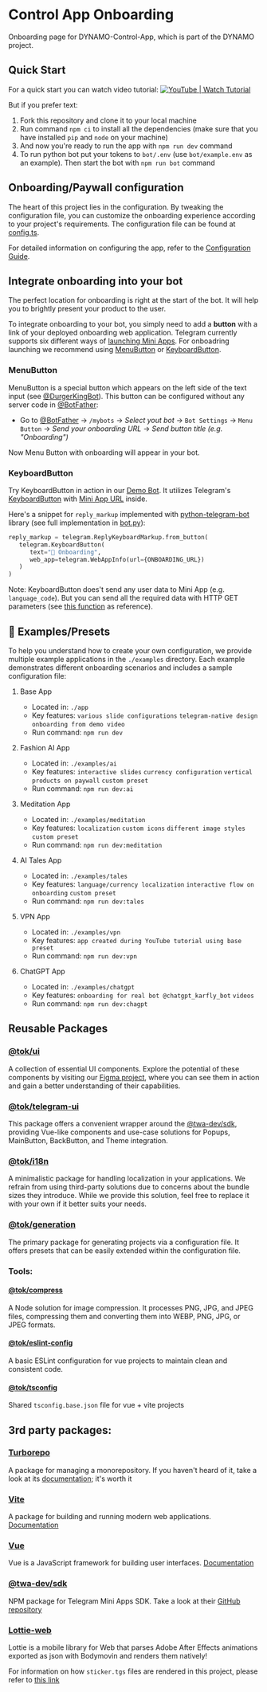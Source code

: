 # Control App Onboarding

Onboarding page for DYNAMO-Control-App, which is part of the DYNAMO project.

## Quick Start

For a quick start you can watch video tutorial: [![YouTube | Watch Tutorial](https://img.shields.io/badge/YouTube-Watch%20Tutorial-red?logo=youtube&style=social)](https://www.youtube.com/watch?v=q9R42T-7ykI)

But if you prefer text:

1. Fork this repository and clone it to your local machine
2. Run command `npm ci` to install all the dependencies (make sure that you have installed `pip` and `node` on your machine)
3. And now you're ready to run the app with `npm run dev` command
4. To run python bot put your tokens to `bot/.env` (use `bot/example.env` as an example). Then start the bot with `npm run bot` command

## Onboarding/Paywall configuration

The heart of this project lies in the configuration. By tweaking the configuration file, you can customize the onboarding experience according to your project's requirements. The configuration file can be found at [config.ts](./app/src/config.ts).

For detailed information on configuring the app, refer to the [Configuration Guide](./configuration-guide.md).

## Integrate onboarding into your bot
The perfect location for onboarding is right at the start of the bot. It will help you to brightly present your product to the user.

To integrate onboarding to your bot, you simply need to add a **button** with a link of your deployed onboarding web application. Telegram currently supports six different ways of [launching Mini Apps](https://core.telegram.org/bots/webapps#implementing-mini-apps). For onboadring launching we recommend using [MenuButton](https://core.telegram.org/api/bots/menu) or [KeyboardButton](https://core.telegram.org/type/KeyboardButton).

### MenuButton
MenuButton is a special button which appears on the left side of the text input (see [@DurgerKingBot](https://t.me/DurgerKingBot)). This button can be configured without any server code in [@BotFather](https://t.me/BotFather):

- Go to [@BotFather](https://t.me/BotFather) → `/mybots` → *Select yout bot* → `Bot Settings` → `Menu Button` → *Send your onboarding URL* → *Send button title (e.g. "Onboarding")*

Now Menu Button with onboarding will appear in your bot.

### KeyboardButton
Try KeyboardButton in action in our [Demo Bot](https://t.me/onboarding_kit_demo_bot). It utilizes Telegram's [KeyboardButton](https://core.telegram.org/type/KeyboardButton) with [Mini App URL](https://core.telegram.org/constructor/keyboardButtonSimpleWebView) inside.


Here's a snippet for `reply_markup` implemented with [python-telegram-bot](http://python-telegram-bot.readthedocs.io/) library (see full implementation in [bot.py](https://github.com/Easterok/telegram-onboarding-kit/blob/main/bot/bot.py#L81)):
```python
reply_markup = telegram.ReplyKeyboardMarkup.from_button(
   telegram.KeyboardButton(
      text="🌈 Onboarding",
      web_app=telegram.WebAppInfo(url={ONBOARDING_URL})
   )
)
```

Note: KeyboardButton does't send any user data to Mini App (e.g. `language_code`). But you can send all the required data with HTTP GET parameters (see [this function](https://github.com/Easterok/telegram-onboarding-kit/blob/main/bot/bot.py#L51) as reference).


## 🌈 Examples/Presets

To help you understand how to create your own configuration, we provide multiple example applications in the `./examples` directory. Each example demonstrates different onboarding scenarios and includes a sample configuration file:

1. Base App

   - Located in: `./app`
   - Key features: `various slide configurations` `telegram-native design` `onboarding from demo video`
   - Run command: `npm run dev`

2. Fashion AI App

   - Located in: `./examples/ai`
   - Key features: `interactive slides` `currency configuration` `vertical products on paywall` `custom preset`
   - Run command: `npm run dev:ai`

3. Meditation App

   - Located in: `./examples/meditation`
   - Key features: `localization` `custom icons` `different image styles` `custom preset`
   - Run command: `npm run dev:meditation`

4. AI Tales App

   - Located in: `./examples/tales`
   - Key features: `language/currency localization` `interactive flow on onboarding` `custom preset`
   - Run command: `npm run dev:tales`

5. VPN App
   - Located in: `./examples/vpn`
   - Key features: `app created during YouTube tutorial using base preset`
   - Run command: `npm run dev:vpn`

6. ChatGPT App
   - Located in: `./examples/chatgpt`
   - Key features: `onboarding for real bot @chatgpt_karfly_bot` `videos`
   - Run command: `npm run dev:chagpt`

## Reusable Packages

### [@tok/ui](packages/ui/README.md)

A collection of essential UI components. Explore the potential of these components by visiting our [Figma project](https://www.figma.com/file/ssQqPZ2vqZhD4QF2xyCTd2/Telegram-Onboarding--ToolKit), where you can see them in action and gain a better understanding of their capabilities.

### [@tok/telegram-ui](packages/telegram-ui/README.md)

This package offers a convenient wrapper around the [@twa-dev/sdk](https://github.com/twa-dev/SDK), providing Vue-like components and use-case solutions for Popups, MainButton, BackButton, and Theme integration.

### [@tok/i18n](packages/i18n/README.md)

A minimalistic package for handling localization in your applications. We refrain from using third-party solutions due to concerns about the bundle sizes they introduce. While we provide this solution, feel free to replace it with your own if it better suits your needs.

### [@tok/generation](packages/generation/README.md)

The primary package for generating projects via a configuration file. It offers presets that can be easily extended within the configuration file.

### Tools:

#### [@tok/compress](packages/compress/README.md)

A Node solution for image compression. It processes PNG, JPG, and JPEG files, compressing them and converting them into WEBP, PNG, JPG, or JPEG formats.

#### [@tok/eslint-config](packages/compress/README.md)

A basic ESLint configuration for vue projects to maintain clean and consistent code.

#### [@tok/tsconfig](packages/tsconfig/README.md)

Shared `tsconfig.base.json` file for vue + vite projects

## 3rd party packages:

### [Turborepo](https://turbo.build/)

A package for managing a monorepository. If you haven't heard of it, take a look at its [documentation](https://turbo.build/repo/docs); it's worth it

### [Vite](https://vitejs.dev/)

A package for building and running modern web applications. [Documentation](https://vitejs.dev/guide/)

### [Vue](https://vuejs.org/)

Vue is a JavaScript framework for building user interfaces. [Documentation](https://vuejs.org/)

### [@twa-dev/sdk](https://github.com/twa-dev/SDK)

NPM package for Telegram Mini Apps SDK. Take a look at their [GitHub repository](https://github.com/twa-dev/SDK)

### [Lottie-web](https://github.com/airbnb/lottie-web)

Lottie is a mobile library for Web that parses Adobe After Effects animations exported as json with Bodymovin and renders them natively!

For information on how `sticker.tgs` files are rendered in this project, please refer to [this link](./packages/telegram-ui/components/Sticker/README.md)
